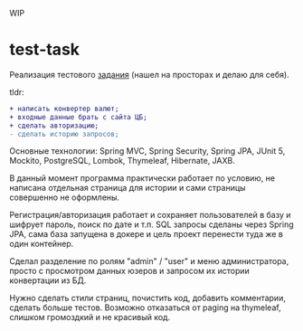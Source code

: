 WIP

# test-task
Реализация тестового [задания](https://github.com/revkov/JAVA.SB2.TEST) (нашел на просторах и делаю для себя).

tldr: 
```diff
+ написать конвертер валют;
+ входные данные брать с сайта ЦБ;
+ сделать авторизацию;
- сделать историю запросов;
```

 Основные технологии: Spring MVC, Spring Security, Spring JPA, JUnit 5, Mockito, PostgreSQL, Lombok, Thymeleaf,
Hibernate, JAXB.

 В данный момент программа практически работает по условию, не написана отдельная страница для истории и сами страницы совершенно не оформлены.

 Регистрация/авторизация работает и сохраняет пользователей в базу и шифрует пароль, поиск по дате и т.п. SQL запросы
сделаны через Spring JPA, сама база запущена в докере и цель проект перенести туда же в один контейнер.

Сделал разделение по ролям "admin" / "user" и меню администратора, просто с просмотром данных юзеров и запросом их
истории конвертации из БД.
 
 Нужно сделать стили страниц, почистить код, добавить комментарии, сделать больше тестов. Возможно отказаться от paging
на thymeleaf, слишком громоздкий и не красивый код.
